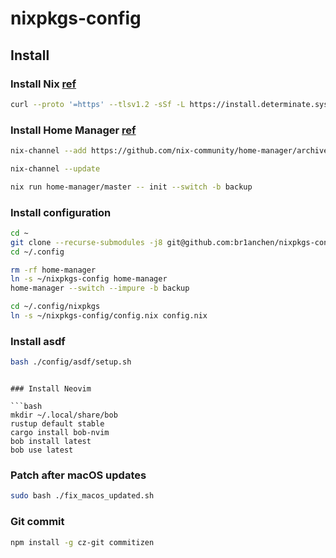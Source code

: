 # nixpkgs-config

## Install

### Install Nix [ref](https://zero-to-nix.com/start/install/#run)

```bash
curl --proto '=https' --tlsv1.2 -sSf -L https://install.determinate.systems/nix | sh -s -- install
```

### Install Home Manager [ref](https://nix-community.github.io/home-manager/index.xhtml#sec-install-standalone)

```bash
nix-channel --add https://github.com/nix-community/home-manager/archive/master.tar.gz home-manager

nix-channel --update

nix run home-manager/master -- init --switch -b backup
```

### Install configuration

```bash
cd ~
git clone --recurse-submodules -j8 git@github.com:br1anchen/nixpkgs-config.git
cd ~/.config

rm -rf home-manager
ln -s ~/nixpkgs-config home-manager
home-manager --switch --impure -b backup

cd ~/.config/nixpkgs
ln -s ~/nixpkgs-config/config.nix config.nix
```

### Install asdf

```bash
bash ./config/asdf/setup.sh
```

````

### Install Neovim

```bash
mkdir ~/.local/share/bob
rustup default stable
cargo install bob-nvim
bob install latest
bob use latest
````

### Patch after macOS updates

```bash
sudo bash ./fix_macos_updated.sh
```

### Git commit

```bash
npm install -g cz-git commitizen
```
